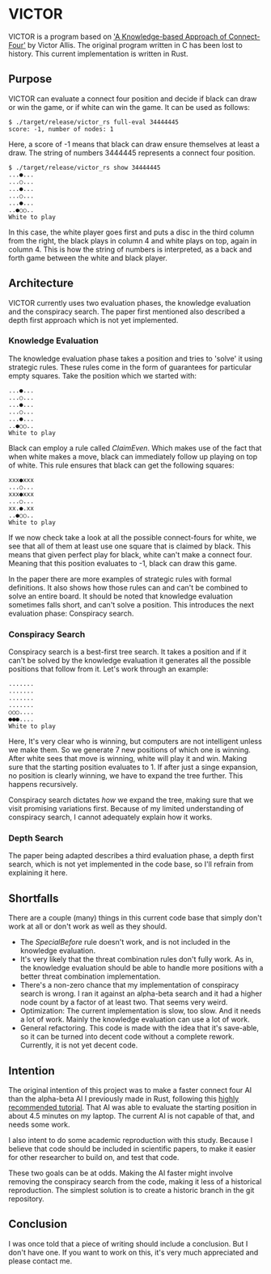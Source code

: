 # VICTOR

VICTOR is a program based on ['A Knowledge-based Approach of Connect-Four'](https://citeseerx.ist.psu.edu/viewdoc/download?doi=10.1.1.38.2778&rep=rep1&type=pdf) by Victor Allis. The original program written in C has been lost to history. This current implementation is written in Rust.

## Purpose

VICTOR can evaluate a connect four position and decide if black can draw or win the game, or if white can win the game. It can be used as follows:

```
$ ./target/release/victor_rs full-eval 34444445
score: -1, number of nodes: 1
```

Here, a score of -1 means that black can draw ensure themselves at least a draw. The string of numbers 3444445 represents a connect four position.

```
$ ./target/release/victor_rs show 34444445
...●...
...○...
...●...
...○...
...●...
..●○○..
White to play
```

In this case, the white player goes first and puts a disc in the third column from the right, the black plays in column 4 and white plays on top, again in column 4. This is how the string of numbers is interpreted, as a back and forth game between the white and black player.

## Architecture

VICTOR currently uses two evaluation phases, the knowledge evaluation and the conspiracy search. The paper first mentioned also described a depth first approach which is not yet implemented.

### Knowledge Evaluation

The knowledge evaluation phase takes a position and tries to 'solve' it using strategic rules. These rules come in the form of guarantees for particular empty squares. Take the position which we started with:

```
...●...
...○...
...●...
...○...
...●...
..●○○..
White to play
```

Black can employ a rule called *ClaimEven*. Which makes use of the fact that when white makes a move, black can immediately follow up playing on top of white. This rule ensures that black can get the following squares:

```
xxx●xxx
...○...
xxx●xxx
...○...
xx.●.xx
..●○○..
White to play
```

If we now check take a look at all the possible connect-fours for white, we see that all of them at least use one square that is claimed by black. This means that given perfect play for black, white can't make a connect four. Meaning that this position evaluates to -1, black can draw this game.

In the paper there are more examples of strategic rules with formal definitions. It also shows how those rules can and can't be combined to solve an entire board. It should be noted that knowledge evaluation sometimes falls short, and can't solve a position. This introduces the next evaluation phase: Conspiracy search.

### Conspiracy Search

Conspiracy search is a best-first tree search. It takes a position and if it can't be solved by the knowledge evaluation it generates all the possible positions that follow from it. Let's work through an example:

```
.......
.......
.......
.......
○○○....
●●●....
White to play
```

Here, It's very clear who is winning, but computers are not intelligent unless we make them. So we generate 7 new positions of which one is winning. After white sees that move is winning, white will play it and win. Making sure that the starting position evaluates to 1. If after just a singe expansion, no position is clearly winning, we have to expand the tree further. This happens recursively.

Conspiracy search dictates *how* we expand the tree, making sure that we visit promising variations first. Because of my limited understanding of conspiracy search, I cannot adequately explain how it works.

### Depth Search

The paper being adapted describes a third evaluation phase, a depth first search, which is not yet implemented in the code base, so I'll refrain from explaining it here.

## Shortfalls

There are a couple (many) things in this current code base that simply don't work at all or don't work as well as they should.

- The *SpecialBefore* rule doesn't work, and is not included in the knowledge evaluation.
- It's very likely that the threat combination rules don't fully work. As in, the knowledge evaluation should be able to handle more positions with a better threat combination implementation.
- There's a non-zero chance that my implementation of conspiracy search is wrong. I ran it against an alpha-beta search and it had a higher node count by a factor of at least two. That seems very weird.
- Optimization: The current implementation is slow, too slow. And it needs a lot of work. Mainly the knowledge evaluation can use a lot of work.
- General refactoring. This code is made with the idea that it's save-able, so it can be turned into decent code without a complete rework. Currently, it is not yet decent code.

## Intention

The original intention of this project was to make a faster connect four AI than the alpha-beta AI I previously made in Rust, following this [highly recommended tutorial](https://blog.gamesolver.org/solving-connect-four/01-introduction/). That AI was able to evaluate the starting position in about 4.5 minutes on my laptop. The current AI is not capable of that, and needs some work.

I also intent to do some academic reproduction with this study. Because I believe that code should be included in scientific papers, to make it easier for other researcher to build on, and test that code.

These two goals can be at odds. Making the AI faster might involve removing the conspiracy search from the code, making it less of a historical reproduction. The simplest solution is to create a historic branch in the git repository.

## Conclusion

I was once told that a piece of writing should include a conclusion. But I don't have one. If you want to work on this, it's very much appreciated and please contact me.

